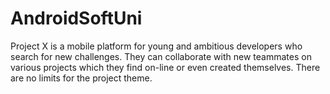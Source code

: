 # AndroidSoftUni

Project X is a mobile platform for young and ambitious developers who search for new challenges.
They can collaborate with new teammates on various projects which they find on-line or even created themselves.
There are no limits for the project theme.

